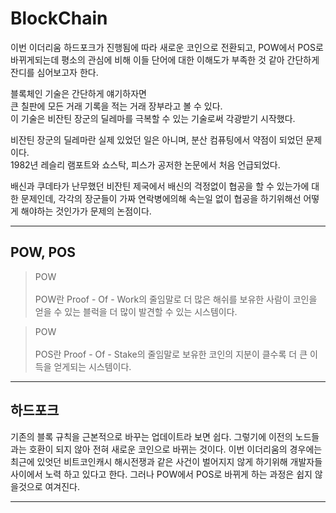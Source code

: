 # BlockChain

이번 이더리움 하드포크가 진행됨에 따라 새로운 코인으로 전환되고, POW에서 POS로 바뀌게되는데 평소의 관심에 비해 이들 단어에 대한 이해도가 부족한 것 같아 간단하게 잔디를 심어보고자 한다.

블록체인 기술은 간단하게 얘기하자면<br>
큰 칠판에 모든 거래 기록을 적는 거래 장부라고 볼 수 있다.<br>
이 기술은 비잔틴 장군의 딜레마를 극복할 수 있는 기술로써 각광받기 시작했다.

비잔틴 장군의 딜레마란 실제 있었던 일은 아니며, 분산 컴퓨팅에서 약점이 되었던 문제이다.<br>
1982년 레슬리 램포트와 쇼스탁, 피스가 공저한 논문에서 처음 언급되었다.<br>

배신과 쿠데타가 난무했던 비잔틴 제국에서 배신의 걱정없이 협공을 할 수 있는가에 대한 문제인데, 각각의 장군들이 가짜 연락병에의해 속는일 없이 협공을 하기위해선 어떻게 해야하는 것인가가 문제의 논점이다.<br>

-----
## POW, POS

> POW <br><br>
POW란 Proof - Of - Work의 줄임말로 더 많은 해쉬를 보유한 사람이 코인을 얻을 수 있는 블럭을 더 많이 발견할 수 있는 시스템이다.

> POW <br><br>
POS란 Proof - Of - Stake의 줄임말로 보유한 코인의 지분이 클수록 더 큰 이득을 얻게되는 시스템이다.

----
## 하드포크
기존의 블록 규칙을 근본적으로 바꾸는 업데이트라 보면 쉽다. 그렇기에 이전의 노드들과는 호환이 되지 않아 전혀 새로운 코인으로 바뀌는 것이다. 이번 이더리움의 경우에는 최근에 있엇던 비트코인캐시 해시전쟁과 같은 사건이 벌어지지 않게 하기위해 개발자들사이에서 노력 하고 있다고 한다. 그러나 POW에서 POS로 바뀌게 하는 과정은 쉽지 않을것으로 여겨진다.

-----